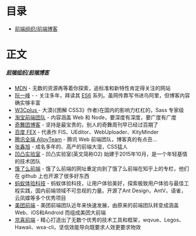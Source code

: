 # 目录

- [前端组织/前端博客](https://github.com/zhaoyynotes/fetool#blogs)


# 正文
#####  [前端组织/前端博客](https://github.com/zhaoyynotes/fetool#blogs)
- [MDN](https://developer.mozilla.org/zh-CN/) - 无数的资源再等着你探索，追标准和新特性肯定得关注的网站
- [阮一峰](https://javascript.ruanyifeng.com/) - - 关注多年，拜读其 [ES6](https://es6.ruanyifeng.com/) 系列。虽网传靠写书进鸟阿里，但博客内容确实够丰富
- [W3Cplus ](https://www.w3cplus.com/) - 大漠(《图解 CSS3》作者)在国内的影响力杠杠的，Sass 专家级
- [淘宝前端团队](https://fed.taobao.org/) - 内容涵盖 Web 和 Node，要深度有深度，要广度有广度
- [奇舞团博客](https://75.team/) - 坚持是最宝贵的，别人的奇舞周刊早已经过百期了
- [百度 FEX](http://fex.baidu.com/) - 代表作 FIS、UEditor、WebUploader、KityMinder
- [腾讯全端 AlloyTeam](http://www.alloyteam.com/) - 腾讯 Web 前端团队，博客真的有点丑...
- [张鑫旭](https://www.zhangxinxu.com/wordpress/) - 成名多年的、高产的前端大湿，CSS猛人
- [凹凸实验室](https://aotu.io/) - 凹凸实验室(英文简称O2) 始建于2015年10月，是一个年轻基情的技术团队
- [饿了么前端](https://fe.ele.me) - 饿了么前端的网址重定向到了饿了么前端在知乎上的专栏，他们在 github 上也开源了很多好东西
- [蚂蚁体验科技](https://xcloud.alipay.com/) - 蚂蚁体验科技，让用户体验美好，探索极致用户体验与最佳工程实践，国内前端领域不可忽视的力量。开源了Ant Design，AntV，语雀，云凤蝶等多个优秀项目
- [美团前端](https://tech.meituan.com/) - 美团前端团队近年来快速发展，由原来的前端团队转变成涵盖Web、iOS和Android 而组成美团大前端
- [京喜前端](https://wecteam.io/) - 精心打造出了无数个优秀的技术工具和框架，wqvue、Legos、Hawaii、wxa-cli，坚信效能导向既要求人效更要求物效



